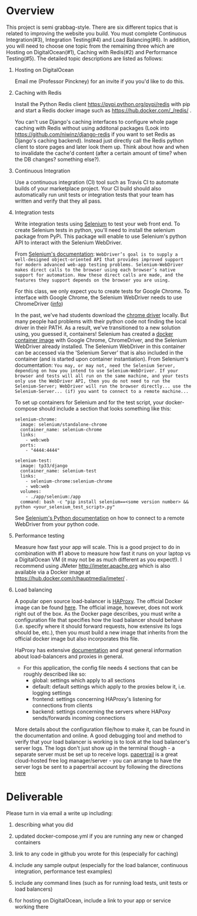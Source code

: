 Overview
========

This project is semi grabbag-style. There are six different topics that is related to improving the website you build. You must complete Continuous Integration(#3), Integration Testing(#4) and Load Balancing(#6). In addition, you will need to choose one topic from the remaining three which are Hosting on DigitalOcean(#1), Caching with Redis(#2) and Performance Testing(#5).
The detailed topic descriptions are listed as follows:

1. Hosting on DigitalOcean
    
      Email me (Professor Pinckney) for an invite if you you'd like to do this.
    
2. Caching with Redis
    
      Install the Python Redis client https://pypi.python.org/pypi/redis with pip and
      start a Redis docker image such as https://hub.docker.com/_/redis/ .
      
      You can't use Django's caching interfaces to configure whole page caching with Redis without using additonal packages (Look into https://github.com/niwinz/django-redis if you want to set Redis as Django's caching backend). Instead just directly call the Redis python client to store pages and later look them up. Think about how and when
      to invalidate the cache'd content (after a certain amount of time? when the DB changes? something else?).
    
3. Continuous Integration
    
      Use a continuous integration (CI) tool such as Travis CI to automate builds of your marketplace project. Your CI build should also automatically run unit tests or integration tests that your team has written and verify that they all pass.
    
4. Integration tests
    
      Write integration tests using [Selenium](http://www.seleniumhq.org) to test your web front end.
      To create Selenium tests in python, you'll need to install the selenium package from PyPi. This package will enable to use Selenium's python API to interact with the Selenium WebDriver. 
      
      From [Selenium's documentation](http://www.seleniumhq.org/docs/03_webdriver.jsp#introducing-webdriver):
      ` WebDriver’s goal is to supply a well-designed object-oriented API that provides improved support for modern advanced web-app testing problems. Selenium-WebDriver makes direct calls to the browser using each browser’s native support for automation. How these direct calls are made, and the features they support depends on the browser you are using. ` 
      
      For this class, we only expect you to create tests for Google Chrome. To interface with Google Chrome, the Selenium WebDriver needs to use ChromeDriver ([info](http://www.seleniumhq.org/docs/03_webdriver.jsp#chromedriver))
      
      In the past, we've had students download the [chrome driver](https://sites.google.com/a/chromium.org/chromedriver/home) locally. But many people had problems with their python code not finding the local driver in their PATH. As a result, we've transitioned to a new solution using, you guessed it, containers! Selenium has created a [docker container image](https://hub.docker.com/r/selenium/standalone-chrome/) with Google Chrome, ChromeDriver, and the Selenium WebDriver already installed. The Selenium WebDriver in this container can be accessed via the 'Selenium Server' that is also included in the container (and is started upon container instantiation). From Selenium's documentation: 
      `You may, or may not, need the Selenium Server, depending on how you intend to use Selenium-WebDriver. If your browser and tests will all run on the same machine, and your tests only use the WebDriver API, then you do not need to run the Selenium-Server; WebDriver will run the browser directly... use the Selenium-Server... (if) you want to connect to a remote machine... `

    To set up containers for Selenium and for the test script, your docker-compose should include a section that looks something like this:
    ```
    selenium-chrome:
      image: selenium/standalone-chrome
      container_name: selenium-chrome
      links:
        - web:web
      ports:
        - "4444:4444"

    selenium-test:
      image: tp33/django
      container_name: selenium-test
      links:
        - selenium-chrome:selenium-chrome
        - web:web
      volumes:
        - ./app/selenium:/app
      command: bash -c "pip install selenium==<some version number> && python <your_selenium_test_script>.py"
      ```

    See [Selenium's Python documentation](http://selenium-python.readthedocs.io/getting-started.html#using-selenium-with-remote-webdriver) on how to connect to a remote WebDriver from your python code.
    
5. Performance testing
    
      Measure how fast your app will scale. This is a good project to do in combination with #1 above
      to measure how fast it runs on your laptop vs a DigitalOcean VM (it may not be as much different
      as you expect!). I recommend using JMeter http://jmeter.apache.org which is also available via
      a Docker image at https://hub.docker.com/r/hauptmedia/jmeter/ .
    
6. Load balancing
    
      A popular open source load-balancer is [HAProxy](https://en.wikipedia.org/wiki/HAProxy).
      The official Docker image can be found [here](https://hub.docker.com/_/haproxy/).
      The official image, however, does not work right out of the box. As the Docker page describes, you must write a
      configuration file that specifies how the load balancer should behave (i.e. specify where it should forward requests,
      how extensive its logs should be, etc.), then you must build a new image that inherits from the official docker image but
      also incorporates this file.
      
      HaProxy has extensive [documentation](http://cbonte.github.io/haproxy-dconv/1.6/intro.html) and great general information
      about load-balancers and proxies in general.
      
      - For this application, the config file needs 4 sections that can be roughly described like so:
        * global: settings which apply to all sections
        * default: default settings which apply to the proxies below it, i.e. logging settings
        * frontend: settings concerning HAProxy's listening for connections from clients
        * backend: settings concerning the servers where HAPoxy sends/forwards incoming connections
            
      More details about the configuration file/how to make it, can be found in the documentation and online.
      A good debugging tool and method to verify that your load balancer is working is to look at the load balancer's 
      server logs. The logs don't just show up in the terminal though - a separate server must be set up to receive logs.
      [papertrail](https://papertrailapp.com/) is a great cloud-hosted free log manager/server - you can arrange to
      have the server logs be sent to a papertrail account by following the directions [here](http://help.papertrailapp.com/kb/configuration/haproxy/)
      
      
      
Deliverable
===========

Please turn in via email a write up including:

1. describing what you did

2. updated docker-compose.yml if you are running any new or changed containers
 
2. link to any code in github you wrote for this (especially for caching)

3. include any sample output (especially for the load balancer, continuous integration, performance test examples)

4. include any command lines (such as for running load tests, unit tests or load balancers)

5. for hosting on DigitalOcean, include a link to your app or service working there

